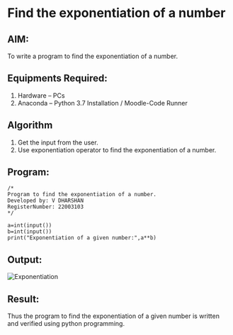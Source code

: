 # Find the exponentiation of a number

## AIM:
To write a program to find the exponentiation of a number.

## Equipments Required:
1. Hardware – PCs
2. Anaconda – Python 3.7 Installation / Moodle-Code Runner

## Algorithm
1. Get the input from the user.
2. Use exponentiation operator to find the exponentiation of a number.

## Program:
```
/*
Program to find the exponentiation of a number.
Developed by: V DHARSHAN
RegisterNumber: 22003103
*/
```
```
a=int(input())
b=int(input())
print("Exponentiation of a given number:",a**b) 

```
## Output:
![Exponentiation](https://user-images.githubusercontent.com/113497491/191748924-3d1e2ced-fa9d-45e0-91fb-b18c0626af8f.png)


## Result:
Thus the program to find the exponentiation of a given number is written and verified using python programming.
